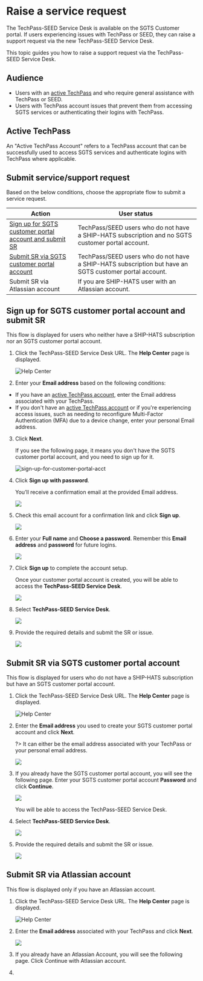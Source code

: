 # Raise a service request

<!--Click [here](https://go.gov.sg/seed-techpass-support) to raise a service request.-->

The TechPass-SEED Service Desk is available on the SGTS Customer portal.  If users experiencing issues with TechPass or SEED, they can raise a support request via the new TechPass-SEED Service Desk. 

This topic guides you how to raise a support request via the TechPass-SEED Service Desk.

## Audience

- Users with an [active TechPass](#active-techpass) and who require general assistance with TechPass or SEED.  
- Users with TechPass account issues that prevent them from accessing SGTS services or authenticating their logins with TechPass.

## Active TechPass

An "Active TechPass Account" refers to a TechPass account that can be successfully used to access SGTS services and authenticate logins with TechPass where applicable. 

## Submit service/support request

Based on the below conditions, choose the appropriate flow to submit a service request.

|Action|User status|
|---|---|
[Sign up for SGTS customer portal account and submit SR](#sign-up-for-sgts-customer-portal-account-and-submit-sr)| TechPass/SEED users who do not have a SHIP-HATS subscription and no SGTS customer portal account.|
[Submit SR via SGTS customer portal account](#submit-sr-via-sgts-customer-portal-account)|TechPass/SEED users who do not have a SHIP-HATS subscription but have an SGTS customer portal account.|
|Submit SR via Atlassian account|If you are SHIP-HATS user with an Atlassian account.|

## Sign up for SGTS customer portal account and submit SR

This flow is displayed for users who neither have a SHIP-HATS subscription nor an SGTS customer portal account.

1. Click the TechPass-SEED Service Desk URL.  The **Help Center** page is displayed.

    ![Help Center](/assets/support/help-center.png)

2. Enter your **Email address** based on the following conditions:

- If you have an [active TechPass account](#active-techpass), enter the Email address associated with your TechPass.
- If you don't have an [active TechPass account](#active-techpass) or if you're experiencing access issues, such as needing to reconfigure Multi-Factor Authentication (MFA) due to a device change, enter your personal Email address. 
3. Click **Next**.

    If you see the following page, it means you don't have the SGTS customer portal account, and you need to sign up for it.

    ![sign-up-for-customer-portal-acct](/assets/support/sign-up-for-customer-portal-acct.png)

4. Click **Sign up with password**. 

    You’ll receive a confirmation email at the provided Email address.

    ![](/assets/support/check-email.png)

5. Check this email account for a confirmation link and click **Sign up**.

    ![](/assets/support/sign-up-email.png)

6. Enter your **Full name** and **Choose a password**. Remember this **Email address** and **password** for future logins.

    ![](/assets/support/signup-to-continue.png)

7. Click **Sign up** to complete the account setup.

    Once your customer portal account is created, you will be able to access the **TechPass-SEED Service Desk**.

    ![](/assets/support/welcome-to-help-center.png)

8. Select **TechPass-SEED Service Desk**.

    ![](/assets/support/TP-SEED-service-desk.png)

9. Provide the required details and submit the SR or issue.

    ![](/assets/support/raise-sr.png)

## Submit SR via SGTS customer portal account

This flow is displayed for users who do not have a SHIP-HATS subscription but have an SGTS customer portal account.

1. Click the TechPass-SEED Service Desk URL.  The **Help Center** page is displayed.

    ![Help Center](/assets/support/help-center.png)

2. Enter the **Email address** you used to create your SGTS customer portal account and click **Next**.

    ?> It can either be the email address associated with your TechPass or your personal email address.

    ![](/assets/support/log-into-customer-portal-acct.png)

3. If you already have the SGTS customer portal account, you will see the following page. Enter your SGTS customer portal account **Password** and click **Continue**.

    ![](/assets/support/enter-customer-portal-acct-pwd.png)

    You will be able to access the TechPass-SEED Service Desk.

4. Select **TechPass-SEED Service Desk**.

    ![](/assets/support/TP-SEED-service-desk.png)

5. Provide the required details and submit the SR or issue.

    ![](/assets/support/raise-sr.png)

## Submit SR via Atlassian account

This flow is displayed only if you have an Atlassian account.

1. Click the TechPass-SEED Service Desk URL.  The **Help Center** page is displayed.

    ![Help Center](/assets/support/help-center.png)

2. Enter the **Email address** associated with your TechPass and click **Next**.

    ![](/assets/support/log-into-customer-portal-acct.png)

3. If you already have an Atlassian Account, you will see the following page. Click Continue with Atlassian account.

4. 























  




